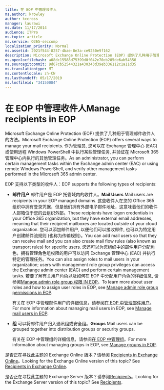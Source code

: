 ```yaml
---
title: 在 EOP 中管理收件人
ms.author: krowley
author: kccross
manager: laurawi
ms.date: 11/17/2014
audience: ITPro
ms.topic: article
ms.service: O365-seccomp
localization_priority: Normal
ms.assetid: 2921f544-8257-4bae-8e3a-ce9250e9f162
description: Microsoft Exchange Online Protection (EOP) 提供了几种用于管理邮件收件人的方法。 作为管理员, 您可以在 Exchange 管理中心 (EAC) 或使用远程 Windows PowerShell 中执行某些管理任务, 并验证在 Microsoft 365 管理中心内执行的其他管理任务。
ms.openlocfilehash: a08dc15588d75399d0f042e70eb205de6ab54350
ms.sourcegitcommit: 9d67cb52544321a430343d39eb336112c1a11d35
ms.translationtype: MT
ms.contentlocale: zh-CN
ms.lasthandoff: 05/17/2019
ms.locfileid: "34150084"
---
```

# <a name="manage-recipients-in-eop"></a><span data-ttu-id="59e13-104">在 EOP 中管理收件人</span><span class="sxs-lookup"><span data-stu-id="59e13-104">Manage recipients in EOP</span></span>

<span data-ttu-id="59e13-105">Microsoft Exchange Online Protection (EOP) 提供了几种用于管理邮件收件人的方法。</span><span class="sxs-lookup"><span data-stu-id="59e13-105">Microsoft Exchange Online Protection (EOP) offers several ways to manage your mail recipients.</span></span> <span data-ttu-id="59e13-106">作为管理员, 您可以在 Exchange 管理中心 (EAC) 或使用远程 Windows PowerShell 中执行某些管理任务, 并验证在 Microsoft 365 管理中心内执行的其他管理任务。</span><span class="sxs-lookup"><span data-stu-id="59e13-106">As an administrator, you can perform certain management tasks within the Exchange admin center (EAC) or using remote Windows PowerShell, and verify other management tasks performed in the Microsoft 365 admin center.</span></span>
  
<span data-ttu-id="59e13-107">EOP 支持以下类型的收件人：</span><span class="sxs-lookup"><span data-stu-id="59e13-107">EOP supports the following types of recipients:</span></span>
  
- <span data-ttu-id="59e13-108">**邮件用户** 邮件用户是 EOP 托管域内的收件人。</span><span class="sxs-lookup"><span data-stu-id="59e13-108">**Mail Users** Mail users are recipients in your EOP managed domains.</span></span> <span data-ttu-id="59e13-109">这些收件人在您的 Office 365 组织中拥有登录凭据，但是他们拥有外部电子邮件地址，这意味着他们的收件人邮箱位于您的云组织外部。</span><span class="sxs-lookup"><span data-stu-id="59e13-109">These recipients have logon credentials in your Office 365 organization, but they have external email addresses, meaning that their recipient mailboxes are located outside of your cloud organization.</span></span> <span data-ttu-id="59e13-110">您可以添加邮件用户, 以便他们可以接收邮件, 也可以为特定用户创建邮件流规则 (也称为传输规则)。</span><span class="sxs-lookup"><span data-stu-id="59e13-110">You can add mail users so that they can receive mail and you can also create mail flow rules (also known as transport rules) for specific users.</span></span> <span data-ttu-id="59e13-111">您还可以为您组织中的邮件用户分配角色，拥有管理角色组权限的用户可以访问 Exchange 管理中心 (EAC) 并执行特定的管理任务。</span><span class="sxs-lookup"><span data-stu-id="59e13-111">You can also assign roles to mail users in your organization; users with management role group privileges can access the Exchange admin center (EAC) and perform certain management tasks.</span></span> <span data-ttu-id="59e13-112">若要了解有关用户角色以及如何在 EOP 中分配用户角色的详细信息, 请参阅[Manage admin role group 权限 IN EOP](manage-admin-role-group-permissions-in-eop.md)。</span><span class="sxs-lookup"><span data-stu-id="59e13-112">To learn more about user roles and how to assign user roles in EOP, see [Manage admin role group permissions in EOP](manage-admin-role-group-permissions-in-eop.md).</span></span>
    
    <span data-ttu-id="59e13-113">有关在 EOP 中管理邮件用户的详细信息，请参阅[在 EOP 中管理邮件用户](manage-mail-users-in-eop.md)。</span><span class="sxs-lookup"><span data-stu-id="59e13-113">For more information about managing mail users in EOP, see [Manage mail users in EOP](manage-mail-users-in-eop.md).</span></span>
    
- <span data-ttu-id="59e13-114">**组** 可以将邮件用户归入通讯组或安全组。</span><span class="sxs-lookup"><span data-stu-id="59e13-114">**Groups** Mail users can be grouped together into distribution groups or security groups.</span></span> 
    
    <span data-ttu-id="59e13-115">有关在 EOP 中管理组的详细信息，请参阅[在 EOP 中管理组](manage-groups-in-eop.md)。</span><span class="sxs-lookup"><span data-stu-id="59e13-115">For more information about managing groups in EOP, see [Manage groups in EOP](manage-groups-in-eop.md).</span></span>
    
<span data-ttu-id="59e13-p104">是否正在寻找此主题的 Exchange Online 版本？请参阅 [Recipients in Exchange Online](http://technet.microsoft.com/library/50d16941-5cd7-435d-8715-e2b69f8410ab.aspx)。</span><span class="sxs-lookup"><span data-stu-id="59e13-p104">Looking for the Exchange Online version of this topic? See [Recipients in Exchange Online](http://technet.microsoft.com/library/50d16941-5cd7-435d-8715-e2b69f8410ab.aspx).</span></span>
  
<span data-ttu-id="59e13-p105">是否正在寻找此主题的 Exchange Server 版本？请参阅[Recipients](http://technet.microsoft.com/library/40300ed4-85a5-463d-bb3a-cf787bd44e9d.aspx)。</span><span class="sxs-lookup"><span data-stu-id="59e13-p105">Looking for the Exchange Server version of this topic? See [Recipients](http://technet.microsoft.com/library/40300ed4-85a5-463d-bb3a-cf787bd44e9d.aspx).</span></span>
  


